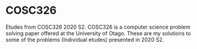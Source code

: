 # COSC326
Etudes from COSC326 2020 S2.
COSC326 is a computer science problem solving paper offered at the University of Otago. These are my solutions to some of the problems (Individual etudes) presented in 2020 S2.
